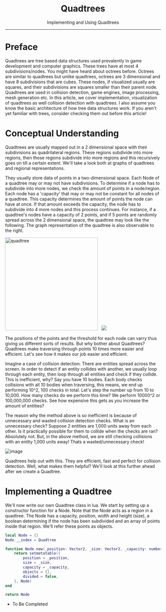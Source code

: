 <div align="center"> 
    <h1>Quadtrees</h1>
    <p>Implementing and Using Quadtrees</p>
</div>
<hr/>

# Preface

Quadtrees are tree based data structures used prevalently in game development and computer graphics. These trees have at most 4 subdivisions/nodes. You might have heard about octrees before. Octrees are similar to quadtrees but unlike quadtrees, octrees are 3 dimensional and have 8 subdivisions that are cubes. These nodes, if visualized usually are squares, and their subdivisions are squares smaller than their parent node. Quadtrees are used in collision detection, game engines, image processing, mesh generation etc. In this article, we cover implementation, visualization of quadtrees as well collision detection with quadtrees. I also assume you know the basic architecture of how tree data structures work. If you aren't yet familiar with trees, consider checking them out before this article!

# Conceptual Understanding 

Quadtrees are usually mapped out in a 2 dimensional space with their subdivisions as quadrilateral regions. These regions subdivide into more regions, then those regions subdivide into more regions and this recursively goes on till a certain extent. We'll take a look both at graphs of quadtrees and regional representations.

They usually store data of points in a two-dimensional space. Each Node of a quadtree may or may not have subdivisions. To determine if a node has to subdivide into more nodes, we check the amount of points in a node/region. Each node has a 'capacity' that may or may not be constant for all nodes of a quadtree. This capacity determines the amount of points the node can have at once. If that amount exceeds the capacity, the node has to subdivide into 4 more nodes and this process continues. For instance, if a quadtree's nodes have a capacity of 2 points, and if 5 points are randomly spread across the 2 dimensional space, the quadtree may look like the following. The graph representation of the quadtree is also observable to the right. 

<img src="https://user-images.githubusercontent.com/74130881/138087580-5f0b342e-24ac-46cf-a236-8ba87ca64c98.png" alt="quadtree" width="300px" />&nbsp;&nbsp;&nbsp;<img src="https://user-images.githubusercontent.com/74130881/138088278-386d1baf-07fa-44c5-bfab-9f890c6f6c15.png" />

The positions of the points and the threshold for each node can varry thus giving us different sorts of results. But why bother about Quadtrees? Quadtrees make traversing through points 10 times more easier and efficient. Let's see how it makes our job easier and efficient.

Imagine a case of collision detection. There are entities spread across the screen. In order to detect if an entity collides with another, we usually loop through each entity, then loop through all entities and check if they collide. This is inefficient, why? Say you have 10 bodies. Each body checks collisions with all 10 bodies when traversing, this means, we end up performing 10^2, 100 checks in total. Let's step the number up from 10 to 10,000. How many checks do we perform this time? We perform 10000^2 or 100,000,000 checks. See how expensive this gets as you increase the amount of entities?

The reason why the method above is so inefficient is because of unnecessary and wasted collision detection checks. What is an unnecessary check? Suppose 2 entities are 1,000 units away from each other. Is it practically possible for them to collide when the checks are ran? Absolutely not. But, in the above method, we are still checking collisions with an entity 1,000 units away! Thats a wasted/unnecessary check!

![image](https://user-images.githubusercontent.com/74130881/138098124-b2696eb2-3ec8-4b42-bc7f-91c5cb01d883.png)

Quadtrees help out with this. They are efficient, fast and perfect for collision detection. Well, what makes them helpful? We'll look at this further ahead after we create a Quadtree.

# Implementing a Quadtree

We'll now write our own Quadtree class in lua. We start by setting up a constructor function for a Node. Note that the Node acts as a region in a quadtree. The Node has a capacity, position, width and height (size), a boolean determining if the node has been subdivided and an array of points inside that region. We'll refer these points as objects.

```lua
local Node = {}
Node.__index = Quadtree

function Node.new(_position: Vector2, _size: Vector2, _capacity: number)
	return setmetatable({
        position = _position,
        size = _size,
		capacity = _capacity,
		objects = {},
		divided = false,
	}, Node)
end

return Node
```

- To Be Completed
